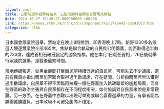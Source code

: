 ```yaml
---
layout: post
title: 日眾院選舉投票將結束　石破茂勝負指標能否實現成焦點
date: 2024-10-27 17:49:27.000000000 +08:00
link: https://news.rthk.hk/rthk/ch/component/k2/1776443-20241027.htm
categories: rthk
---
```


日本國會眾議院選舉，票站定在晚上8時關閉，即香港晚上7時。朝野1300多名候選人競逐眾議院全部465席，焦點是聯合執政的自民與公明兩黨，能否取得過半數的233席，達成首相石破茂設定的勝負指標。他在本月1日就任首相，26日後就舉行眾議院選舉，是戰後最短時間。

當地傳媒報道，受黑金醜聞打擊而民望持續低迷的自民黨，可能失去不少議席，選前有民調亦指出兩黨能否聯合取得過半數議席，存在疑問。分析指兩黨若無法獲得過半數議席，自民黨不得不面臨再拉攏一個在野黨加入執政聯盟的尷尬局面，但各在野黨的政治主張與自民黨都存在不同程度衝突，如何協調對自民黨來說是非常艱難。另一方面，在在野黨中亦難以出現可單獨或聯合贏得選舉的力量，有學者認為無論誰勝誰負，日本政局不可避免趨向不穩定。
